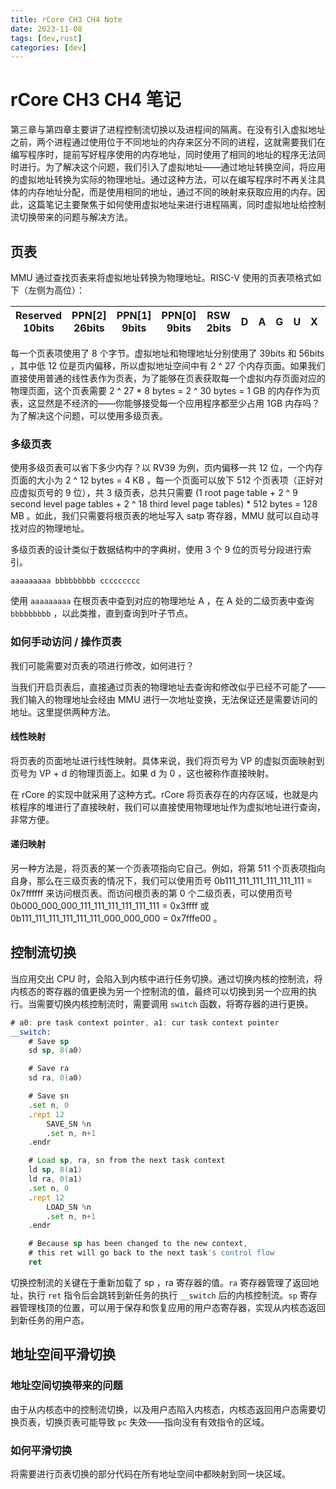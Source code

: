 ```yaml
---
title: rCore CH3 CH4 Note
date: 2023-11-08
tags: [dev,rust]
categories: [dev]
---
```


# rCore CH3 CH4 笔记

第三章与第四章主要讲了进程控制流切换以及进程间的隔离。在没有引入虚拟地址之前，两个进程通过使用位于不同地址的内存来区分不同的进程，这就需要我们在编写程序时，提前写好程序使用的内存地址，同时使用了相同的地址的程序无法同时进行。为了解决这个问题，我们引入了虚拟地址——通过地址转换空间，将应用的虚拟地址转换为实际的物理地址。通过这种方法，可以在编写程序时不再关注具体的内存地址分配，而是使用相同的地址，通过不同的映射来获取应用的内存。因此，这篇笔记主要聚焦于如何使用虚拟地址来进行进程隔离，同时虚拟地址给控制流切换带来的问题与解决方法。

## 页表

MMU 通过查找页表来将虚拟地址转换为物理地址。RISC-V 使用的页表项格式如下（左侧为高位）：

| Reserved 10bits | PPN[2] 26bits | PPN[1] 9bits | PPN[0] 9bits | RSW 2bits | D | A | G | U | X | W | R | V |
|-----------------|---------------|--------------|--------------|-----------|---|---|---|---|---|---|---|---|

每一个页表项使用了 8 个字节。虚拟地址和物理地址分别使用了 39bits 和 56bits ，其中低 12 位是页内偏移，所以虚拟地址空间中有 2 ^ 27 个内存页面。如果我们直接使用普通的线性表作为页表，为了能够在页表获取每一个虚拟内存页面对应的物理页面，这个页表需要 2 ^ 27 * 8 bytes = 2 ^ 30 bytes = 1 GB 的内存作为页表，这显然是不经济的——你能够接受每一个应用程序都至少占用 1GB 内存吗？为了解决这个问题，可以使用多级页表。

### 多级页表

使用多级页表可以省下多少内存？以 RV39 为例，页内偏移一共 12 位，一个内存页面的大小为 2 ^ 12 bytes = 4 KB ，每一个页面可以放下 512 个页表项（正好对应虚拟页号的 9 位），共 3 级页表，总共只需要 (1 root page table + 2 ^ 9 second level page tables + 2 ^ 18 third level page tables) * 512 bytes = 128 MB 。如此，我们只需要将根页表的地址写入 satp 寄存器，MMU 就可以自动寻找对应的物理地址。

多级页表的设计类似于数据结构中的字典树，使用 3 个 9 位的页号分段进行索引。

```
aaaaaaaaa bbbbbbbbb ccccccccc
```

使用 `aaaaaaaaa` 在根页表中查到对应的物理地址 A ，在 A 处的二级页表中查询 `bbbbbbbbb` ，以此类推，直到查询到叶子节点。

### 如何手动访问 / 操作页表

我们可能需要对页表的项进行修改，如何进行？

当我们开启页表后，直接通过页表的物理地址去查询和修改似乎已经不可能了——我们输入的物理地址会经由 MMU 进行一次地址变换，无法保证还是需要访问的地址。这里提供两种方法。

#### 线性映射

将页表的页面地址进行线性映射。具体来说，我们将页号为 VP 的虚拟页面映射到页号为 VP + d 的物理页面上。如果 d 为 0 ，这也被称作直接映射。

在 rCore 的实现中就采用了这种方式。rCore 将页表存在的内存区域，也就是内核程序的堆进行了直接映射，我们可以直接使用物理地址作为虚拟地址进行查询，非常方便。

#### 递归映射

另一种方法是，将页表的某一个页表项指向它自己。例如，将第 511 个页表项指向自身，那么在三级页表的情况下，我们可以使用页号 0b111_111_111_111_111_111 = 0x7ffffff 来访问根页表。而访问根页表的第 0 个二级页表，可以使用页号 0b000_000_000_111_111_111_111_111_111 = 0x3ffff 或 0b111_111_111_111_111_111_000_000_000 = 0x7fffe00 。

## 控制流切换

当应用交出 CPU 时，会陷入到内核中进行任务切换。通过切换内核的控制流，将内核态的寄存器的值更换为另一个控制流的值，最终可以切换到另一个应用的执行。当需要切换内核控制流时，需要调用 `switch` 函数，将寄存器的进行更换。

```asm
# a0: pre task context pointer, a1: cur task context pointer
__switch:
    # Save sp
    sd sp, 8(a0)

    # Save ra
    sd ra, 0(a0)

    # Save sn
    .set n, 0
    .rept 12
        SAVE_SN %n
        .set n, n+1
    .endr

    # Load sp, ra, sn from the next task context
    ld sp, 8(a1)
    ld ra, 0(a1)
    .set n, 0
    .rept 12
        LOAD_SN %n
        .set n, n+1
    .endr

    # Because sp has been changed to the new context,
    # this ret will go back to the next task's control flow
    ret
```

切换控制流的关键在于重新加载了 sp ，ra 寄存器的值。`ra` 寄存器管理了返回地址，执行 `ret` 指令后会跳转到新任务的执行 `__switch` 后的内核控制流。`sp` 寄存器管理栈顶的位置，可以用于保存和恢复应用的用户态寄存器，实现从内核态返回到新任务的用户态。

## 地址空间平滑切换

### 地址空间切换带来的问题

由于从内核态中的控制流切换，以及用户态陷入内核态，内核态返回用户态需要切换页表，切换页表可能导致 `pc` 失效——指向没有有效指令的区域。

### 如何平滑切换

将需要进行页表切换的部分代码在所有地址空间中都映射到同一块区域。
